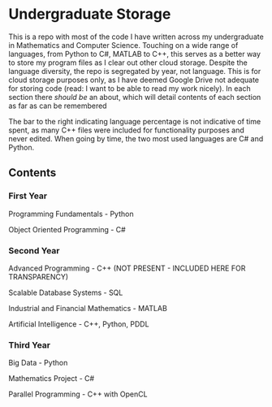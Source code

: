 # Undergraduate Storage
This is a repo with most of the code I have written across my undergraduate in Mathematics and Computer Science. Touching on a wide range of languages, from Python to C#, MATLAB to C++, this serves as a better way to store my program files as I clear out other cloud storage. Despite the language diversity, the repo is segregated by year, not language. This is for cloud storage purposes only, as I have deemed Google Drive not adequate for storing code (read: I want to be able to read my work nicely). In each section there *should be* an about, which will detail contents of each section as far as can be remembered

The bar to the right indicating language percentage is not indicative of time spent, as many C++ files were included for functionality purposes and never edited. When going by time, the two most used languages are C# and Python.

## Contents

### First Year
Programming Fundamentals - Python

Object Oriented Programming - C#

### Second Year
Advanced Programming - C++ (NOT PRESENT - INCLUDED HERE FOR TRANSPARENCY)

Scalable Database Systems - SQL

Industrial and Financial Mathematics - MATLAB

Artificial Intelligence - C++, Python, PDDL

### Third Year
Big Data - Python

Mathematics Project - C#

Parallel Programming - C++ with OpenCL
